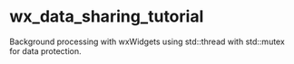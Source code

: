 # wx_data_sharing_tutorial

Background processing with wxWidgets using std::thread with std::mutex for data protection.
